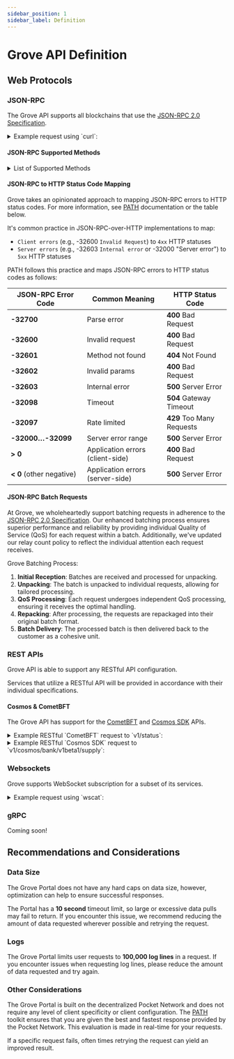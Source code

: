 ```yaml
---
sidebar_position: 1
sidebar_label: Definition
---
```


# Grove API Definition

## Web Protocols

### JSON-RPC
The Grove API supports all blockchains that use the [JSON-RPC 2.0 Specification](https://www.jsonrpc.org/specification).

<details>
<summary>Example request using `curl`:</summary>

```bash
curl https://xrplevm.rpc.grove.city/v1/$GROVE_PORTAL_APP_ID \
 -X POST \
 -H 'Authorization: $GROVE_PORTAL_API_KEY' \
 -H 'Content-Type: application/json' \
 -d '{ "method": "eth_blockNumber", "params": [], "id": 1, "jsonrpc": "2.0" }'
```

</details>

#### JSON-RPC Supported Methods
<details>
<summary>List of Supported Methods</summary>

  The following methods are supported on the Grove API:
  - <a href="https://geth.ethereum.org/docs/interacting-with-geth/rpc/ns-debug#debugtracecall">debug_traceCall</a>
  - <a href="https://geth.ethereum.org/docs/interacting-with-geth/rpc/ns-debug#debugtracetransaction">debug_traceTransaction</a>
  - <a href="https://ethereum.org/en/developers/docs/apis/json-rpc/#eth_accounts">eth_accounts</a>
  - <a href="https://ethereum.org/en/developers/docs/apis/json-rpc/#eth_blocknumber">eth_blockNumber</a>
  - <a href="https://ethereum.org/en/developers/docs/apis/json-rpc/#eth_call">eth_call</a>
  - <a href="https://ethereum.org/en/developers/docs/apis/json-rpc/#eth_chainid">eth_chainId</a>
  - <a href="https://ethereum.org/en/developers/docs/apis/json-rpc/#eth_coinbase">eth_coinbase</a>
  - <a href="https://ethereum.org/en/developers/docs/apis/json-rpc/#eth_estimategas">eth_estimateGas</a>
  - <a href="https://ethereum.org/en/developers/docs/apis/json-rpc/#eth_gasprice">eth_gasPrice</a>
  - <a href="https://ethereum.org/en/developers/docs/apis/json-rpc/#eth_getbalance">eth_getBalance</a>
  - <a href="https://ethereum.org/en/developers/docs/apis/json-rpc/#eth_getblockbyhash">eth_getBlockByHash</a>
  - <a href="https://ethereum.org/en/developers/docs/apis/json-rpc/#eth_getblockbynumber">eth_getBlockByNumber</a>
  - <a href="https://ethereum.org/en/developers/docs/apis/json-rpc/#eth_getblocktransactioncountbyhash">eth_getBlockTransactionCountByHash</a>
  - <a href="https://ethereum.org/en/developers/docs/apis/json-rpc/#eth_getblocktransactioncountbynumber">eth_getBlockTransactionCountByNumber</a>
  - <a href="https://ethereum.org/en/developers/docs/apis/json-rpc/#eth_getcode">eth_getCode</a>
  - <a href="https://ethereum.org/en/developers/docs/apis/json-rpc/#eth_getfilterchanges">eth_getFilterChanges</a>
  - <a href="https://ethereum.org/en/developers/docs/apis/json-rpc/#eth_getfilterlogs">eth_getFilterLogs</a>
  - <a href="https://ethereum.org/en/developers/docs/apis/json-rpc/#eth_getlogs">eth_getLogs</a>
  - <a href="https://ethereum.org/en/developers/docs/apis/json-rpc/#eth_getstorageat">eth_getStorageAt</a>
  - <a href="https://ethereum.org/en/developers/docs/apis/json-rpc/#eth_gettransactionbyblockhashandindex">eth_getTransactionByBlockHashAndIndex</a>
  - <a href="https://ethereum.org/en/developers/docs/apis/json-rpc/#eth_gettransactionbyblocknumberandindex">eth_getTransactionByBlockNumberAndIndex</a>
  - <a href="https://ethereum.org/en/developers/docs/apis/json-rpc/#eth_gettransactionbyhash">eth_getTransactionByHash</a>
  - <a href="https://ethereum.org/en/developers/docs/apis/json-rpc/#eth_gettransactioncount">eth_getTransactionCount</a>
  - <a href="https://ethereum.org/en/developers/docs/apis/json-rpc/#eth_gettransactionreceipt">eth_getTransactionReceipt</a>
  - <a href="https://ethereum.org/en/developers/docs/apis/json-rpc/#eth_getunclebyblockhashandindex">eth_getUncleByBlockHashAndIndex</a>
  - <a href="https://ethereum.org/en/developers/docs/apis/json-rpc/#eth_getunclebyblocknumberandindex">eth_getUncleByBlockNumberAndIndex</a>
  - <a href="https://ethereum.org/en/developers/docs/apis/json-rpc/#eth_getunclecountbyblockhash">eth_getUncleCountByBlockHash</a>
  - <a href="https://ethereum.org/en/developers/docs/apis/json-rpc/#eth_getunclecountbyblocknumber">eth_getUncleCountByBlockNumber</a>
  - <a href="https://ethereum.org/en/developers/docs/apis/json-rpc/#eth_getwork">eth_getWork</a>
  - <a href="https://ethereum.org/en/developers/docs/apis/json-rpc/#eth_hashrate">eth_hashrate</a>
  - <a href="https://ethereum.org/en/developers/docs/apis/json-rpc/#eth_mining">eth_mining</a>
  - <a href="https://ethereum.org/en/developers/docs/apis/json-rpc/#eth_newblockfilter">eth_newBlockFilter</a>
  - <a href="https://ethereum.org/en/developers/docs/apis/json-rpc/#eth_newfilter">eth_newFilter</a>
  - <a href="https://ethereum.org/en/developers/docs/apis/json-rpc/#eth_newpendingtransactionfilter">eth_newPendingTransactionFilter</a>
  - <a href="https://ethereum.org/en/developers/docs/apis/json-rpc/#eth_protocolversion">eth_protocolVersion</a>
  - <a href="https://ethereum.org/en/developers/docs/apis/json-rpc/#eth_sendrawtransaction">eth_sendRawTransaction</a>
  - <a href="https://ethereum.org/en/developers/docs/apis/json-rpc/#eth_sendtransaction">eth_sendTransaction</a>
  - <a href="https://ethereum.org/en/developers/docs/apis/json-rpc/#eth_sign">eth_sign</a>
  - <a href="https://ethereum.org/en/developers/docs/apis/json-rpc/#eth_signtransaction">eth_signTransaction</a>
  - <a href="https://ethereum.org/en/developers/docs/apis/json-rpc/#eth_syncing">eth_syncing</a>
  - <a href="https://ethereum.org/en/developers/docs/apis/json-rpc/#eth_uninstallfilter">eth_uninstallFilter</a>
  - <a href="https://ethereum.org/en/developers/docs/apis/json-rpc/#net_listening">net_listening</a>
  - <a href="https://ethereum.org/en/developers/docs/apis/json-rpc/#net_peercount">net_peerCount</a>
  - <a href="https://ethereum.org/en/developers/docs/apis/json-rpc/#net_version">net_version</a>
  - <a href="https://ethereum.org/en/developers/docs/apis/json-rpc/#web3_clientversion">web3_clientVersion</a>
  - <a href="https://ethereum.org/en/developers/docs/apis/json-rpc/#web3_sha3">web3_sha3</a>
</details>

#### JSON-RPC to HTTP Status Code Mapping

Grove takes an opinionated approach to mapping JSON-RPC errors to HTTP status codes. For more information, see [PATH](https://path.grove.city/learn/qos/http_status_code) documentation or the table below.

It's common practice in JSON-RPC-over-HTTP implementations to map:

- `Client errors` (e.g., -32600 `Invalid Request`) to `4xx` HTTP statuses
- `Server errors` (e.g., -32603 `Internal error` or -32000 "Server error") to `5xx` HTTP statuses

PATH follows this practice and maps JSON-RPC errors to HTTP status codes as follows:

| JSON-RPC Error Code      | Common Meaning                   | HTTP Status Code          |
| ------------------------ | -------------------------------- | ------------------------- |
| **-32700**               | Parse error                      | **400** Bad Request       |
| **-32600**               | Invalid request                  | **400** Bad Request       |
| **-32601**               | Method not found                 | **404** Not Found         |
| **-32602**               | Invalid params                   | **400** Bad Request       |
| **-32603**               | Internal error                   | **500** Server Error      |
| **-32098**               | Timeout                          | **504** Gateway Timeout   |
| **-32097**               | Rate limited                     | **429** Too Many Requests |
| **-32000…-32099**        | Server error range               | **500** Server Error      |
| **> 0**                  | Application errors (client-side) | **400** Bad Request       |
| **< 0** (other negative) | Application errors (server-side) | **500** Server Error      |

#### JSON-RPC Batch Requests

At Grove, we wholeheartedly support batching requests in adherence to the [JSON-RPC 2.0 Specification](https://www.jsonrpc.org/specification#batch). Our enhanced batching process ensures superior performance and reliability by providing individual Quality of Service (QoS) for each request within a batch. Additionally, we've updated our relay count policy to reflect the individual attention each request receives.

Grove Batching Process:

1. **Initial Reception**: Batches are received and processed for unpacking.
2. **Unpacking**: The batch is unpacked to individual requests, allowing for tailored processing.
3. **QoS Processing**: Each request undergoes independent QoS processing, ensuring it receives the optimal handling.
4. **Repacking**: After processing, the requests are repackaged into their original batch format.
5. **Batch Delivery**: The processed batch is then delivered back to the customer as a cohesive unit.

### REST APIs
Grove API is able to support any RESTful API configuration.

Services that utilize a RESTful API will be provided in accordance with their individual specifications.

#### Cosmos & CometBFT

The Grove API has support for the [CometBFT](https://docs.cometbft.com/main/spec/rpc/) and [Cosmos SDK](https://docs.cosmos.network/main/learn/advanced/grpc_rest) APIs.

<details>
<summary>Example RESTful `CometBFT` request to `v1/status`:</summary>

```bash
curl -X GET https://xrplevm.rpc.grove.city/v1/status \
  -H "Authorization: $GROVE_PORTAL_API_KEY" \
  -H "Content-Type: application/json" \
  -H "Portal-Application-Id: $GROVE_PORTAL_APP_ID"
```

</details>

<details>
<summary>Example RESTful `Cosmos SDK` request to `v1/cosmos/bank/v1beta1/supply`:</summary>

```bash
curl -X GET https://xrplevm.rpc.grove.city/v1/cosmos/bank/v1beta1/supply \
  -H "Authorization: $GROVE_PORTAL_API_KEY" \
  -H "Content-Type: application/json" \
  -H "Portal-Application-Id: $GROVE_PORTAL_APP_ID"
```

</details>

### Websockets
Grove supports WebSocket subscription for a subset of its services.

<details>
<summary>Example request using `wscat`:</summary>

```bash
wscat -c wss://xrplevm.rpc.grove.city/v1/$GROVE_PORTAL_APP_ID -H "Authorization: $GROVE_PORTAL_API_KEY"
```

And subscribe to `newHeads` like so:

```json
{ "jsonrpc": "2.0", "id": 1, "method": "eth_subscribe", "params": ["newHeads"] }
```

</details>

### gRPC
Coming soon!

## Recommendations and Considerations

### Data Size
The Grove Portal does not have any hard caps on data size, however, optimization can help to ensure successful responses. 

The Portal has a **10 second** timeout limit, so large or excessive data pulls may fail to return. If you encounter this issue, we recommend reducing the amount of data requested wherever possible and retrying the request.

### Logs
The Grove Portal limits user requests to **100,000 log lines** in a request. If you encounter issues when requesting log lines, please reduce the amount of data requested and try again.

### Other Considerations
The Grove Portal is built on the decentralized Pocket Network and does not require any level of client specificity or client configuration. The [PATH]() toolkit ensures that you are given the best and fastest response provided by the Pocket Network. This evaluation is made in real-time for your requests.

If a specific request fails, often times retrying the request can yield an improved result.
